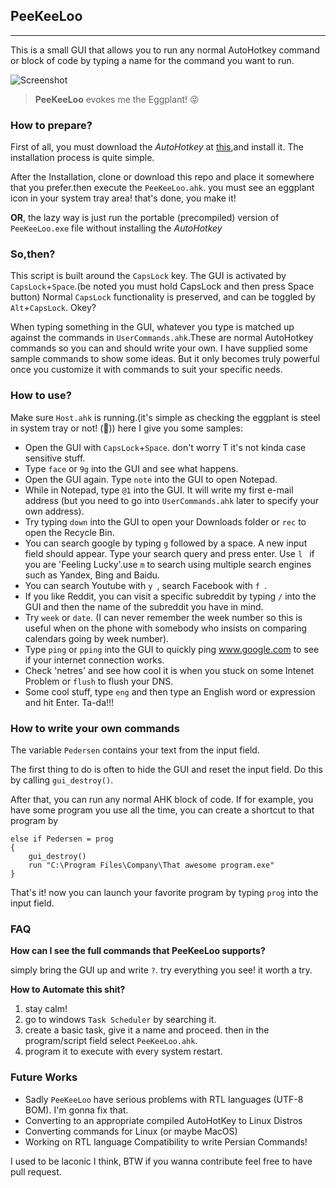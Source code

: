 ## **PeeKeeLoo**
-----------

This is a small GUI that allows you to run any normal AutoHotkey command or block of code by typing a name for the command you want to run.

![Screenshot](/GUI/icon.png "Screenshot of the GUI")
> **PeeKeeLoo** evokes me the Eggplant! :stuck_out_tongue_winking_eye:

### How to prepare?

First of all, you must download the *AutoHotkey* at [this](www.autohotkey.com/download/),and install it. The installation process is quite simple.

After the Installation, clone or download this repo and place it somewhere that you prefer.then execute the `PeeKeeLoo.ahk`. you must see an eggplant icon in your system tray area! that's done, you make it!

**OR**, the lazy way is just run the portable (precompiled) version of `PeeKeeLoo.exe` file without installing the *AutoHotkey*

### So,then?

This script is built around the `CapsLock` key.
The GUI is activated by `CapsLock`+`Space`.(be noted you must hold CapsLock and then press Space button)
Normal `CapsLock` functionality is preserved, and can be toggled by `Alt`+`CapsLock`. Okey?

When typing something in the GUI, whatever you type is matched up against the commands in `UserCommands.ahk`.These are normal AutoHotkey commands so you can and should write your own. I have supplied some sample commands to show some ideas. But it only becomes truly powerful once you customize it with commands to suit your specific needs.

### How to use?
  Make sure `Host.ahk` is running.(it's simple as checking the eggplant is steel in system tray or not! (:eyes:))
  here I give you some samples:
* Open the GUI with `CapsLock`+`Space`. don't worry T it's not kinda case sensitive stuff.
* Type `face` or `9g` into the GUI and see what happens.
* Open the GUI again. Type `note` into the GUI to open Notepad.
* While in Notepad, type `@1` into the GUI. It will write my first e-mail address (but you need to go into `UserCommands.ahk` later to specify your own address).
* Try typing `down` into the GUI to open your Downloads folder or `rec` to open the Recycle Bin.
* You can search google by typing `g` followed by a space. A new input field should appear. Type your search query and press enter. Use `l ` if you are 'Feeling Lucky'.use `m` to search using multiple search engines such as Yandex, Bing and Baidu.
* You can search Youtube with `y `, search Facebook with `f `.
* If you like Reddit, you can visit a specific subreddit by typing `/` into the GUI and then the name of the subreddit you have in mind.
* Try `week` or `date`. (I can never remember the week number so this is useful when on the phone with somebody who insists on comparing calendars going by week number).
* Type `ping` or `pping` into the GUI to quickly ping www.google.com to see if your internet connection works.
* Check 'netres' and see how cool it is when you stuck on some Intenet Problem or `flush` to flush your DNS.
* Some cool stuff, type `eng` and then type an English word or expression and hit Enter. Ta-da!!!


### How to write your own commands
The variable `Pedersen` contains your text from the input field.

The first thing to do is often to hide the GUI and reset the input field. Do this by calling `gui_destroy()`.

After that, you can run any normal AHK block of code. If for example, you have some program you use all the time, you can create a shortcut to that program by

    else if Pedersen = prog
    {
        gui_destroy()
        run "C:\Program Files\Company\That awesome program.exe"
    }
    

That's it! now you can launch your favorite program by typing `prog` into the input field.

### FAQ

**How can I see the full commands that PeeKeeLoo supports?**

simply bring the GUI up and write `?`. try everything you see! it worth a try.

**How to Automate this shit?** 

1. stay calm!
2. go to windows `Task Scheduler` by searching it.
3. create a basic task, give it a name and proceed. then in the program/script field select `PeeKeeLoo.ahk`.
4. program it to execute with every system restart.

### Future Works
* Sadly `PeeKeeLoo` have serious problems with RTL languages (UTF-8 BOM). I'm gonna fix that.
* Converting to an appropriate compiled AutoHotKey to Linux Distros
* Converting commands for Linux (or maybe MacOS)
* Working on RTL language Compatibility to write Persian Commands!

I used to be laconic I think, BTW if you wanna contribute feel free to have pull request.


